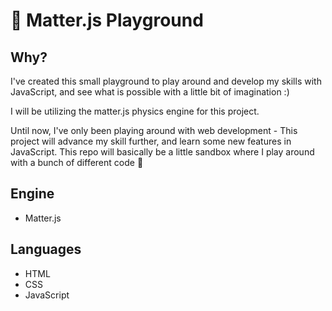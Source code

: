 # 👾 Matter.js Playground
## Why?
I've created this small playground to play around and develop my skills with JavaScript, and see what is possible with a little bit of imagination :)

I will be utilizing the matter.js physics engine for this project.

Until now, I've only been playing around with web development - This project will advance my skill further, and learn some new features in JavaScript.
This repo will basically be a little sandbox where I play around with a bunch of different code 🙌

## Engine
 - Matter.js

## Languages 
 - HTML
 - CSS
 - JavaScript
